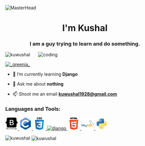 ![MasterHead](https://i.kym-cdn.com/entries/icons/original/000/037/367/cover2.jpg)

<h1 align="center"> I'm Kushal</h1>
<h3 align="center">I am a guy trying to learn and do something.</h3>
<img align="right" alt="coding" width="400" src="https://media.tenor.com/cX92mi1p-NYAAAAd/coding-anime.gif">

<p align="left"> <img src="https://komarev.com/ghpvc/?username=kuwushal&label=Profile%20views&color=0e75b6&style=flat" alt="kuwushal" /> </p>

<p align="left"> <a href="https://twitter.com/_greenia_" target="blank"><img src="https://img.shields.io/twitter/follow/_greenia_?logo=twitter&style=for-the-badge" alt="_greenia_" /></a> </p>

- 🌱 I’m currently learning **Django**

- 💬 Ask me about **nothing**

- 📫 Shoot me an email **kuwushal1928@gmail.com**



<h3 align="left">Languages and Tools:</h3>
<p align="left"> <a href="https://getbootstrap.com" target="_blank" rel="noreferrer"> <img src="https://raw.githubusercontent.com/devicons/devicon/master/icons/bootstrap/bootstrap-plain-wordmark.svg" alt="bootstrap" width="40" height="40"/> </a> <a href="https://www.cprogramming.com/" target="_blank" rel="noreferrer"> <img src="https://raw.githubusercontent.com/devicons/devicon/master/icons/c/c-original.svg" alt="c" width="40" height="40"/> </a> <a href="https://www.w3schools.com/css/" target="_blank" rel="noreferrer"> <img src="https://raw.githubusercontent.com/devicons/devicon/master/icons/css3/css3-original-wordmark.svg" alt="css3" width="40" height="40"/> </a> <a href="https://www.djangoproject.com/" target="_blank" rel="noreferrer"> <img src="https://cdn.worldvectorlogo.com/logos/django.svg" alt="django" width="40" height="40"/> </a> <a href="https://www.w3.org/html/" target="_blank" rel="noreferrer"> <img src="https://raw.githubusercontent.com/devicons/devicon/master/icons/html5/html5-original-wordmark.svg" alt="html5" width="40" height="40"/> </a> <a href="https://www.mysql.com/" target="_blank" rel="noreferrer"> <img src="https://raw.githubusercontent.com/devicons/devicon/master/icons/mysql/mysql-original-wordmark.svg" alt="mysql" width="40" height="40"/> </a> <a href="https://www.python.org" target="_blank" rel="noreferrer"> <img src="https://raw.githubusercontent.com/devicons/devicon/master/icons/python/python-original.svg" alt="python" width="40" height="40"/> </a> </p>

<p><img align="left" src="https://github-readme-stats.vercel.app/api/top-langs?username=kuwushal&show_icons=true&locale=en&layout=compact" alt="kuwushal" /></p>

<p>&nbsp;<img align="center" src="https://github-readme-stats.vercel.app/api?username=kuwushal&show_icons=true&locale=en" alt="kuwushal" /></p>
